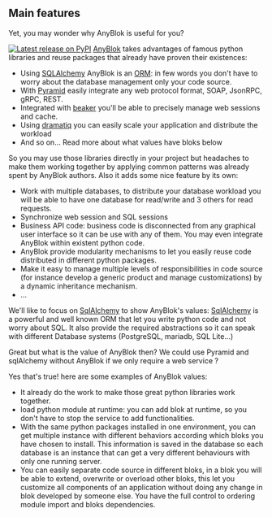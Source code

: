 ## Main features

Yet, you may wonder why AnyBlok is useful for you?

[![Latest release on PyPI][pypi_anyblok_svg]][pypi_anyblok]
[AnyBlok][AnyBlok] takes advantages of famous python libraries and reuse
packages that already have proven their existences:

* Using [SQLAlchemy][sqlalchemy] AnyBlok is an [ORM][orm_wikipedia]:
  in few words you don't have to worry about the database management
  only your code source.
* With [Pyramid][pyramid_home] easily integrate any web protocol
  format, SOAP, JsonRPC, gRPC, REST.
* Integrated with [beaker][beaker] you'll be able to precisely manage
  web sessions and cache.
* Using [dramatiq][dramatiq] you can easily scale your application and
  distribute the workload
* And so on... Read more about what values have bloks below 

So you may use those libraries directly in your project but headaches
to make them working together by applying common patterns was already
spent by AnyBlok authors. Also it adds some nice feature by its own:

* Work with multiple databases, to distribute your database workload
  you will be able to have one database for read/write and 3 others for
  read requests.
* Synchronize web session and SQL sessions
* Business API code: business code is disconnected from any graphical
  user interface so it can be use with any of them. You may even
  integrate AnyBlok within existent python code.
* AnyBlok provide modularity mechanisms to let you easily reuse code
  distributed in different python packages.
* Make it easy to manage multiple levels of responsibilities in code
  source (for instance develop a generic product and manage
  customizations) by a dynamic inheritance mechanism.
* ...


We'll like to focus on [SqlAlchemy][sqlalchemy] to show AnyBlok's values:
[SqlAlchemy][sqlalchemy] is a powerful and well known ORM that let you
write python code and not worry about SQL. It also provide the required
abstractions so it can speak with different Database systems (PostgreSQL,
mariadb, SQL Lite...)

Great but what is the value of AnyBlok then? We could use Pyramid
and sqlAlchemy without AnyBlok if we only require a web service ?

Yes that's true! here are some examples of AnyBlok values:

* It already do the work to make those great python libraries work
  together.
* load python module at runtime: you can add blok at runtime, so you
  don't have to stop the service to add functionalities.
* With the same python packages installed in one environment, you can
  get multiple instance with different behaviors according which bloks
  you have chosen to install. This information is saved in the
  database so each database is an instance that can get a very different
  behaviours with only one running server.
* You can easily separate code source in different bloks, in a blok
  you will be able to extend, overwrite or overload other bloks,
  this let you customize all components of an application without
  doing any change in blok developed by someone else. You have
  the full control to ordering module import and bloks dependencies.

[AnyBlok]: https://github.com/AnyBlok/AnyBlok
[pypi_anyblok]: https://pypi.python.org/
[pypi_anyblok_svg]: https://img.shields.io/pypi/v/AnyBlok.svg
[beaker]: https://github.com/bbangert/beaker
[dramatiq]: https://dramatiq.io
[orm_wikipedia]: https://en.wikipedia.org/wiki/Object-relational_mapping
[pyramid_home]: https://trypyramid.com/pypi/AnyBlok
[sqlalchemy]: http://www.sqlalchemy.org/
